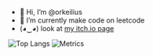 - 👋 Hi, I’m @orkeilius
- 🌱 I’m currently make code on leetcode
- (◕‿◕) look at [my itch.io page](https://www.a-random-baguette.itch.io)

![Top Langs](https://github-readme-stats.vercel.app/api/top-langs/?username=orkeilius&layout=compact)
![Metrics]("https://github-readme-stats.vercel.app/api?username=orkeilius&include_all_commits=true&count_private=true&show_icons=true&line_height=20&title_color=2B5BBD&icon_color=1124BB&text_color=A1A1A1&bg_color=0,000000,130F40)
